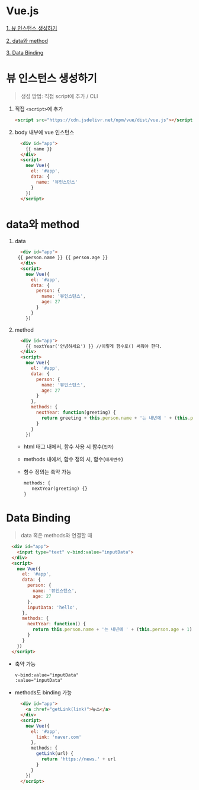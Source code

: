 # Vue.js

[1. 뷰 인스턴스 생성하기](#뷰-인스턴스-생성하기)

[2. data와 method](#data와-method)

[3. Data Binding](#Data-Binding)

# 뷰 인스턴스 생성하기

> 생성 방법: 직접 script에 추가 / CLI

1. 직접 `<script>`에 추가

   ```html
   <script src="https://cdn.jsdelivr.net/npm/vue/dist/vue.js"></script>
   ```

2. body 내부에 vue 인스턴스

   ```html
     <div id="app">
       {{ name }}
     </div>
     <script>
       new Vue({
         el: '#app',
         data: {
           name: '뷰인스턴스'
         }
       })
     </script>
   ```

# data와 method

1. data

   ```html
     <div id="app">
   	{{ person.name }} {{ person.age }}
     </div>
     <script>
       new Vue({
         el: '#app',
         data: {
           person: {
             name: '뷰인스턴스',
             age: 27
           }
         }
       })
   ```

2. method

   ```html
     <div id="app">
       {{ nextYear('안녕하세요') }} //이렇게 함수로() 써줘야 한다.
     </div>
     <script>
       new Vue({
         el: '#app',
         data: {
           person: {
             name: '뷰인스턴스',
             age: 27
           }
         },
         methods: {
           nextYear: function(greeting) {
             return greeting + this.person.name + '는 내년에 ' + (this.person.age + 1) + '살 입니다.'
           }
         }
       })
   ```

   - html 태그 내에서, 함수 사용 시 함수(`인자`)
   - methods 내에서, 함수 정의 시, 함수(`매개변수`)

   - 함수 정의는 축약 가능

     ```html
     methods: {
     	nextYear(greeting) {}
     }
     ```

# Data Binding

> data 혹은 methods와 연결할 때

```html
  <div id="app">
    <input type="text" v-bind:value="inputData">
  </div>
  <script>
    new Vue({
      el: '#app',
      data: {
        person: {
          name: '뷰인스턴스',
          age: 27
        },
        inputData: 'hello',
      },
      methods: {
        nextYear: function() {
          return this.person.name + '는 내년에 ' + (this.person.age + 1) + '살 입니다.'
        }
      }
    })
  </script>
```

- 축약 가능

  ```html
  v-bind:value="inputData"
  :value="inputData"
  ```

- methods도 binding 가능

  ```html
    <div id="app">
      <a :href="getLink(link)">뉴스</a>
    </div>
    <script>
      new Vue({
        el: '#app',
          link: 'naver.com'
        },
        methods: {
          getLink(url) {
            return 'https://news.' + url
          }
        }
      })
    </script>
  ```

  